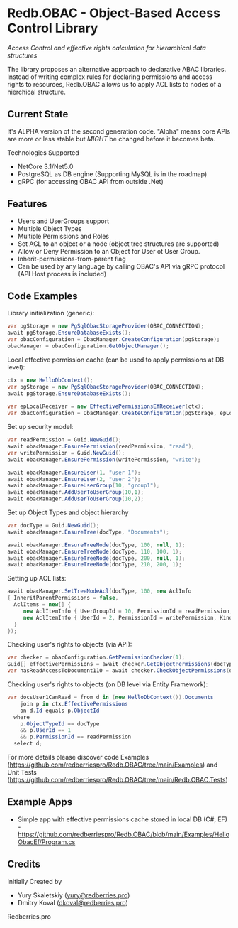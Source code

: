 # Redb.OBAC - Object-Based Access Control Library
*Access Control and effective rights calculation for hierarchical data structures*

The library proposes an alternative approach to declarative ABAC libraries.
Instead of writing complex rules for declaring permissions and access rights to resources, Redb.OBAC allows us to apply ACL lists to nodes of a hierchical structure.

## Current State
It's ALPHA version of the second generation code. "Alpha" means core APIs are more or less stable but *MIGHT* be changed before it becomes beta.

Technologies Supported
- NetCore 3.1/Net5.0
- PostgreSQL as DB engine (Supporting MySQL is in the roadmap)
- gRPC (for accessing OBAC API from outside .Net)

## Features
- Users and UserGroups support
- Multiple Object Types
- Multiple Permissions and Roles
- Set ACL to an object or a node (object tree structures are supported)
- Allow or Deny Permission to an Object for User ot User Group. 
- Inherit-permissions-from-parent flag
- Can be used by any language by calling OBAC's API via gRPC protocol (API Host process is included)

## Code Examples
Library initialization (generic):
```c#
var pgStorage = new PgSqlObacStorageProvider(OBAC_CONNECTION);
await pgStorage.EnsureDatabaseExists();
var obacConfiguration = ObacManager.CreateConfiguration(pgStorage);
obacManager = obacConfiguration.GetObjectManager();
```

Local effective permission cache (can be used to apply permissions at DB level):
```c#
ctx = new HelloDbContext();
var pgStorage = new PgSqlObacStorageProvider(OBAC_CONNECTION);
await pgStorage.EnsureDatabaseExists();
            
var epLocalReceiver = new EffectivePermissionsEfReceiver(ctx);
var obacConfiguration = ObacManager.CreateConfiguration(pgStorage, epLocalReceiver);
```

Set up security model:
```c#
var readPermission = Guid.NewGuid();
await obacManager.EnsurePermission(readPermission, "read");
var writePermission = Guid.NewGuid();
await obacManager.EnsurePermission(writePermission, "write");

await obacManager.EnsureUser(1, "user 1");
await obacManager.EnsureUser(2, "user 2");
await obacManager.EnsureUserGroup(10, "group1");
await obacManager.AddUserToUserGroup(10,1);
await obacManager.AddUserToUserGroup(10,2);
```

Set up Object Types and object hierarchy
```c#
var docType = Guid.NewGuid();
await obacManager.EnsureTree(docType, "Documents");

await obacManager.EnsureTreeNode(docType, 100, null, 1);
await obacManager.EnsureTreeNode(docType, 110, 100, 1);
await obacManager.EnsureTreeNode(docType, 200, null, 1);
await obacManager.EnsureTreeNode(docType, 210, 200, 1);
```

Setting up ACL lists:
```c#
await obacManager.SetTreeNodeAcl(docType, 100, new AclInfo
{ InheritParentPermissions = false,
  AclItems = new[] {
     new AclItemInfo { UserGroupId = 10, PermissionId = readPermission, Kind = PermissionKindEnum.Allow },
     new AclItemInfo { UserId = 2, PermissionId = writePermission, Kind = PermissionKindEnum.Allow }
  }
});
```

Checking user's rights to objects (via API):
```c#
var checker = obacConfiguration.GetPermissionChecker(1);
Guid[] effectivePermissions = await checker.GetObjectPermissions(docType, 110);
var hasReadAccessToDocument110 = await checker.CheckObjectPermissions(docType, 110, readPermission);
```

Checking user's rights to objects (on DB level via Entity Framework):
```c#
var docsUser1CanRead = from d in (new HelloDbContext()).Documents
    join p in ctx.EffectivePermissions
    on d.Id equals p.ObjectId
  where
    p.ObjectTypeId == docType 
    && p.UserId == 1  
    && p.PermissionId == readPermission
  select d;
```

For more details please discover code Examples (https://github.com/redberriespro/Redb.OBAC/tree/main/Examples) and Unit Tests (https://github.com/redberriespro/Redb.OBAC/tree/main/Redb.OBAC.Tests)

## Example Apps
- Simple app with effective permissions cache stored in local DB (C#, EF) - https://github.com/redberriespro/Redb.OBAC/blob/main/Examples/HelloObacEf/Program.cs

## Credits
Initially Created by
- Yury Skaletskiy (yury@redberries.pro)
- Dmitry Koval (dkoval@redberries.pro)

Redberries.pro
